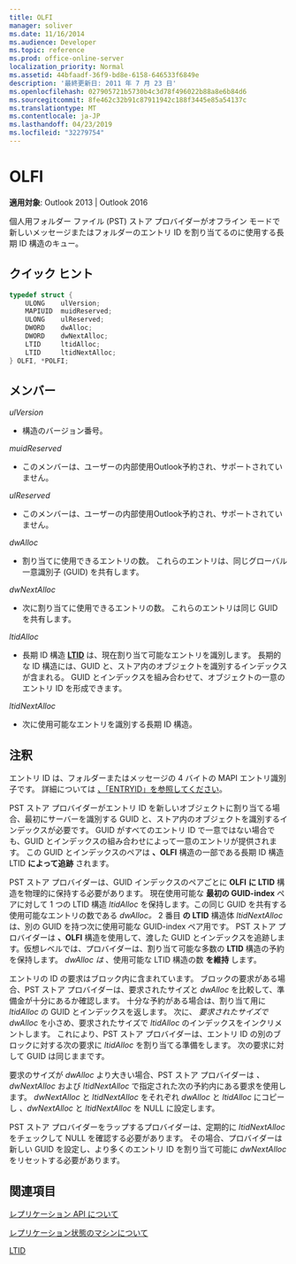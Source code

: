 ```yaml
---
title: OLFI
manager: soliver
ms.date: 11/16/2014
ms.audience: Developer
ms.topic: reference
ms.prod: office-online-server
localization_priority: Normal
ms.assetid: 44bfaadf-36f9-bd8e-6158-646533f6849e
description: '最終更新日: 2011 年 7 月 23 日'
ms.openlocfilehash: 027905721b5730b4c3d78f496022b88a8e6b84d6
ms.sourcegitcommit: 8fe462c32b91c87911942c188f3445e85a54137c
ms.translationtype: MT
ms.contentlocale: ja-JP
ms.lasthandoff: 04/23/2019
ms.locfileid: "32279754"
---
```

# <a name="olfi"></a>OLFI

  
  
**適用対象**: Outlook 2013 | Outlook 2016 
  
個人用フォルダー ファイル (PST) ストア プロバイダーがオフライン モードで新しいメッセージまたはフォルダーのエントリ ID を割り当てるのに使用する長期 ID 構造のキュー。
  
## <a name="quick-info"></a>クイック ヒント

```cpp
typedef struct { 
    ULONG    ulVersion; 
    MAPIUID  muidReserved; 
    ULONG    ulReserved; 
    DWORD    dwAlloc; 
    DWORD    dwNextAlloc; 
    LTID     ltidAlloc; 
    LTID     ltidNextAlloc; 
} OLFI, *POLFI;
```

## <a name="members"></a>メンバー

 _ulVersion_
  
- 構造のバージョン番号。 
    
 _muidReserved_
  
- このメンバーは、ユーザーの内部使用Outlook予約され、サポートされていません。
    
 _ulReserved_
  
- このメンバーは、ユーザーの内部使用Outlook予約され、サポートされていません。
    
 _dwAlloc_
  
- 割り当てに使用できるエントリの数。 これらのエントリは、同じグローバル一意識別子 (GUID) を共有します。
    
 _dwNextAlloc_
  
- 次に割り当てに使用できるエントリの数。 これらのエントリは同じ GUID を共有します。
    
 _ltidAlloc_
  
- 長期 ID 構造 **[LTID](ltid.md)** は、現在割り当て可能なエントリを識別します。 長期的な ID 構造には、GUID と、ストア内のオブジェクトを識別するインデックスが含まれる。 GUID とインデックスを組み合わせて、オブジェクトの一意のエントリ ID を形成できます。 
    
 _ltidNextAlloc_
  
- 次に使用可能なエントリを識別する長期 ID 構造。
    
## <a name="remarks"></a>注釈

エントリ ID は、フォルダーまたはメッセージの 4 バイトの MAPI エントリ識別子です。 詳細については [、「ENTRYID」を参照してください](https://msdn.microsoft.com/library/ms836424)。
  
PST ストア プロバイダーがエントリ ID を新しいオブジェクトに割り当てる場合、最初にサーバーを識別する GUID と、ストア内のオブジェクトを識別するインデックスが必要です。 GUID がすべてのエントリ ID で一意ではない場合でも、GUID とインデックスの組み合わせによって一意のエントリが提供されます。 この GUID とインデックスのペアは **、OLFI** 構造の一部である長期 ID 構造 LTID **によって追跡** されます。 
  
PST ストア プロバイダーは、GUID インデックスのペアごとに **OLFI** **に LTID** 構造を物理的に保持する必要があります。 現在使用可能な **最初の GUID-index** ペアに対して 1 つの LTID 構造  *ltidAlloc*  を保持します。この同じ GUID を共有する使用可能なエントリの数である  *dwAlloc。*  2 番目 **の LTID** 構造体  *ltidNextAlloc*  は、別の GUID を持つ次に使用可能な GUID-index ペア用です。 PST ストア プロバイダーは **、OLFI** 構造を使用して、渡した GUID とインデックスを追跡します。仮想レベルでは、プロバイダーは、割り当て可能な多数の **LTID** 構造の予約を保持します。  *dwAlloc は*  、使用可能な LTID 構造の数 **を維持** します。 
  
エントリの ID の要求はブロック内に含まれています。 ブロックの要求がある場合、PST ストア プロバイダーは、要求されたサイズと  *dwAlloc*  を比較して、準備金が十分にあるか確認します。 十分な予約がある場合は、割り当て用に  *ltidAlloc*  の GUID とインデックスを返します。 次に、  *要求されたサイズで dwAlloc*  を小さめ、要求されたサイズで  *ltidAlloc*  のインデックスをインクリメントします。 これにより、PST ストア プロバイダーは、エントリ ID の別のブロックに対する次の要求に  *ltidAlloc*  を割り当てる準備をします。 次の要求に対して GUID は同じままです。 
  
要求のサイズが  *dwAlloc*  より大きい場合、PST ストア プロバイダーは  *、dwNextAlloc*  および  *ltidNextAlloc*  で指定された次の予約内にある要求を使用します。 *dwNextAlloc* と *ltidNextAlloc* をそれぞれ *dwAlloc* と *ltidAlloc* にコピーし *、dwNextAlloc* と *ltidNextAlloc* を NULL に設定します。 
  
PST ストア プロバイダーをラップするプロバイダーは、定期的に  *ltidNextAlloc*  をチェックして NULL を確認する必要があります。 その場合、プロバイダーは新しい GUID を設定し、より多くのエントリ ID を割り当て可能に  *dwNextAlloc*  をリセットする必要があります。 
  
## <a name="see-also"></a>関連項目



[レプリケーション API について](about-the-replication-api.md)
  
[レプリケーション状態のマシンについて](about-the-replication-state-machine.md)
  
[LTID](ltid.md)

